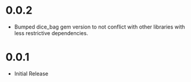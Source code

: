 # 0.0.2
* Bumped dice_bag gem version to not conflict with other libraries with less restrictive dependencies.

# 0.0.1

* Initial Release
